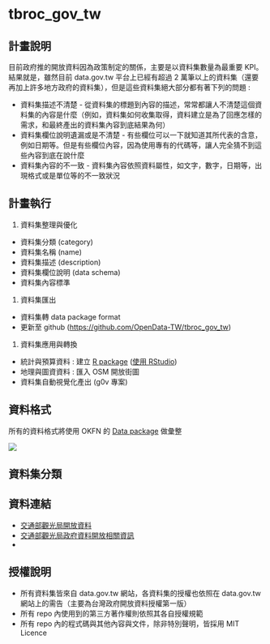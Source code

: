 # tbroc_gov_tw

## 計畫說明

目前政府推的開放資料因為政策制定的關係，主要是以資料集數量為最重要 KPI。結果就是，雖然目前 data.gov.tw 平台上已經有超過 2 萬筆以上的資料集（還要再加上許多地方政府的資料集），但是這些資料集絕大部分都有著下列的問題 :

- 資料集描述不清楚 - 從資料集的標題到內容的描述，常常都讓人不清楚這個資料集的內容是什麼（例如，資料集如何收集取得，資料建立是為了回應怎樣的需求，和最終產出的資料集內容到底結果為何）
- 資料集欄位說明遺漏或是不清楚 - 有些欄位可以一下就知道其所代表的含意，例如日期等。但是有些欄位內容，因為使用專有的代碼等，讓人完全猜不到這些內容到底在說什麼
- 資料集內容的不一致 - 資料集內容依照資料屬性，如文字，數字，日期等，出現格式或是單位等的不一致狀況




## 計畫執行

1. 資料集整理與優化
  - 資料集分類 (category)
  - 資料集名稱 (name)
  - 資料集描述 (description)
  - 資料集欄位說明 (data schema)
  - 資料集內容標準
1. 資料集匯出
  - 資料集轉 data package format
  - 更新至 github (https://github.com/OpenData-TW/tbroc_gov_tw)
1. 資料集應用與轉換
  - 統計與預算資料 : 建立 [R package](http://kbroman.org/pkg_primer/pages/build.html) ([使用 RStudio](https://support.rstudio.com/hc/en-us/articles/200486488-Developing-Packages-with-RStudio))
  - 地理與圖資資料 : 匯入 OSM 開放街圖
  - 資料集自動視覺化產出 (g0v 專案)

## 資料格式

所有的資料格式將使用 OKFN 的 [Data package](http://frictionlessdata.io/data-packages/) 做彙整

![](https://docs.google.com/drawings/d/19DTSTlxkOdTgieTWhnTNLAZtxn_ie63DV-vEGW_TP_E/pub?w=960&h=720)

## 資料集分類

## 資料連結
- [交通部觀光局開放資料 ](http://data.gov.tw/wise_search?nodetype=metadataset&kw=%E4%BA%A4%E9%80%9A%E9%83%A8%E8%A7%80%E5%85%89%E5%B1%80)
- [交通部觀光局政府資料開放相關資訊](http://admin.taiwan.net.tw/public/public.aspx?no=381)
-

## 授權說明

- 所有資料集皆來自 data.gov.tw 網站，各資料集的授權也依照在 data.gov.tw 網站上的需告（主要為台灣政府開放資料授權第一版）
- 所有 repo 內使用到的第三方著作權則依照其各自授權規範
- 所有 repo 內的程式碼與其他內容與文件，除非特別聲明，皆採用 MIT Licence
